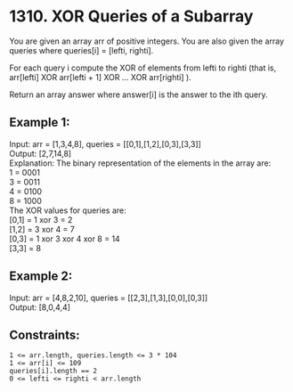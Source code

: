 
# 1310. XOR Queries of a Subarray

You are given an array arr of positive integers. You are also given the array queries where queries[i] = [lefti, righti].

For each query i compute the XOR of elements from lefti to righti (that is, arr[lefti] XOR arr[lefti + 1] XOR ... XOR arr[righti] ).

Return an array answer where answer[i] is the answer to the ith query.

## Example 1:

Input: arr = [1,3,4,8], queries = [[0,1],[1,2],[0,3],[3,3]]\
Output: [2,7,14,8] \
Explanation: 
The binary representation of the elements in the array are:\
1 = 0001 \
3 = 0011 \
4 = 0100 \
8 = 1000 \
The XOR values for queries are:\
[0,1] = 1 xor 3 = 2 \
[1,2] = 3 xor 4 = 7 \
[0,3] = 1 xor 3 xor 4 xor 8 = 14 \
[3,3] = 8

## Example 2:

Input: arr = [4,8,2,10], queries = [[2,3],[1,3],[0,0],[0,3]]\
Output: [8,0,4,4]

## Constraints:

    1 <= arr.length, queries.length <= 3 * 104
    1 <= arr[i] <= 109
    queries[i].length == 2
    0 <= lefti <= righti < arr.length

